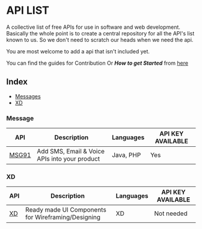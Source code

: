 # API LIST

A collective list of free APIs for use in software and web development.
Basically the whole point is to create a central repository for all the API's list known to us.
So we don't need to scratch our heads when we need the api.

You are most welcome to add a api that isn't included yet.

You can find the guides for Contribution Or ***How to get Started*** from [here](CONTRIBUTING.md)

## Index


* [Messages](#message)
* [XD](#XD)

### Message
API | Description | Languages | API KEY AVAILABLE
|---|---|---|---|
| [MSG91](/messaging/msg91/) | Add SMS, Email & Voice APIs into your product | Java, PHP | Yes |


### XD
API | Description | Languages | API KEY AVAILABLE
|---|---|---|---|
| [XD](/xd) | Ready made UI Components for Wireframing/Designing | XD | Not needed|
